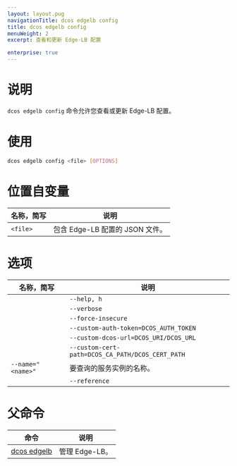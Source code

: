 ```yaml
---
layout: layout.pug
navigationTitle: dcos edgelb config
title: dcos edgelb config
menuWeight: 2
excerpt: 查看和更新 Edge-LB 配置

enterprise: true
---
```


# 说明
`dcos edgelb config` 命令允许您查看或更新 Edge-LB 配置。

# 使用

```bash
dcos edgelb config <file> [OPTIONS]
```

# 位置自变量

| 名称，简写 | 说明 |
|---------|-------------|
| `<file>` | 包含 Edge-LB 配置的 JSON 文件。|


# 选项

| 名称，简写 | 说明 |
|---------|-------------|
| | `--help, h` | 显示使用情况。|
| | `--verbose` | 启用额外的请求和响应记录。|
| | `--force-insecure` | 在查询服务时允许未经验证的 TLS 证书。|
| | `--custom-auth-token=DCOS_AUTH_TOKEN` | 在查询服务时使用的自定义 `auth` 令牌。|
| | `--custom-dcos-url=DCOS_URI/DCOS_URL` | 在查询服务时使用的自定义群集 URL。|
| | `--custom-cert-path=DCOS_CA_PATH/DCOS_CERT_PATH` |在查询服务时使用的自定义 TLS CA 证书文件。|
| `--name=" <name>"` | 要查询的服务实例的名称。|
| | `--reference` | 显示配置参考。|

# 父命令

| 命令 | 说明 |
|---------|-------------|
| [dcos edgelb](/1.11/cli/command-reference/dcos-edgelb/) | 管理 Edge-LB。|
